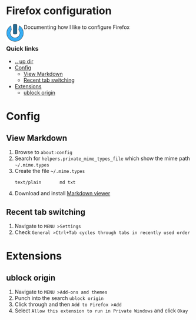 Firefox configuration
====================================================================================================
<img align="left" width="48" height="48" src="../../../art/logo_256x256.png">
Documenting how I like to configure Firefox
<br><br>

### Quick links
* [.. up dir](..)
* [Config](#config)
  * [View Markdown](#view-markdown)
  * [Recent tab switching](#recent-tab-switching)
* [Extensions](#extensions)
  * [ublock origin](#ublock-origin)

# Config

## View Markdown
1. Browse to `about:config`
2. Search for `helpers.private_mime_types_file` which show the mime path `~/.mime.types`
3. Create the file `~/.mime.types`
   ```
   text/plain       md txt
   ```
4. Download and install [Markdown viewer](https://addons.mozilla.org/en-US/firefox/addon/markdown-viewer-chrome/)

## Recent tab switching
1. Navigate to `MENU >Settings`
2. Check `General >Ctrl+Tab cycles through tabs in recently used order`

# Extensions

## ublock origin
1. Navigate to `MENU >Add-ons and themes`
2. Punch into the search `ublock origin`
3. Click through and then `Add to Firefox >Add`
4. Select `Allow this extension to run in Private Windows` and click `Okay`

<!-- 
vim: ts=2:sw=2:sts=2
-->
